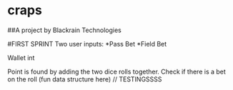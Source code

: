 # craps
##A project by Blackrain Technologies

#FIRST SPRINT
Two user inputs:
*Pass Bet
*Field Bet

Wallet int

Point is found by adding the two dice rolls together.
Check if there is a bet on the roll
(fun data structure here)
// TESTINGSSSS